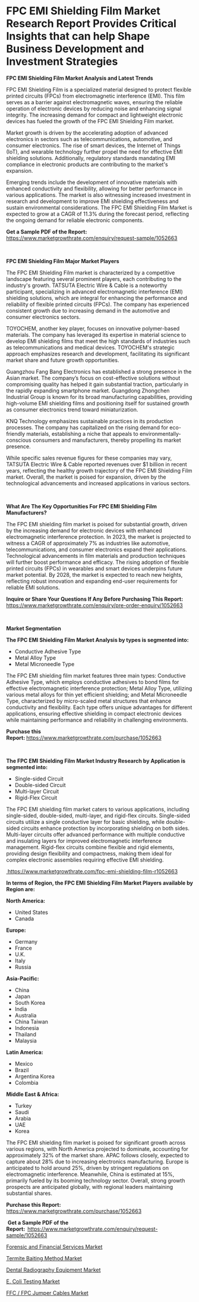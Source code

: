 <p><h1>FPC EMI Shielding Film Market Research Report Provides Critical Insights that can help Shape Business Development and Investment Strategies</h1></p><p><strong>FPC EMI Shielding Film Market Analysis and Latest Trends</strong></p>
<p><p>FPC EMI Shielding Film is a specialized material designed to protect flexible printed circuits (FPCs) from electromagnetic interference (EMI). This film serves as a barrier against electromagnetic waves, ensuring the reliable operation of electronic devices by reducing noise and enhancing signal integrity. The increasing demand for compact and lightweight electronic devices has fueled the growth of the FPC EMI Shielding Film market.</p><p>Market growth is driven by the accelerating adoption of advanced electronics in sectors such as telecommunications, automotive, and consumer electronics. The rise of smart devices, the Internet of Things (IoT), and wearable technology further propel the need for effective EMI shielding solutions. Additionally, regulatory standards mandating EMI compliance in electronic products are contributing to the market's expansion.</p><p>Emerging trends include the development of innovative materials with enhanced conductivity and flexibility, allowing for better performance in various applications. The market is also witnessing increased investment in research and development to improve EMI shielding effectiveness and sustain environmental considerations. The FPC EMI Shielding Film Market is expected to grow at a CAGR of 11.3% during the forecast period, reflecting the ongoing demand for reliable electronic components.</p></p>
<p><strong>Get a Sample PDF of the Report:&nbsp;</strong> <a href="https://www.marketgrowthrate.com/enquiry/request-sample/1052663">https://www.marketgrowthrate.com/enquiry/request-sample/1052663</a></p>
<p>&nbsp;</p>
<p><strong>FPC EMI Shielding Film Major Market Players</strong></p>
<p><p>The FPC EMI Shielding Film market is characterized by a competitive landscape featuring several prominent players, each contributing to the industry's growth. TATSUTA Electric Wire & Cable is a noteworthy participant, specializing in advanced electromagnetic interference (EMI) shielding solutions, which are integral for enhancing the performance and reliability of flexible printed circuits (FPCs). The company has experienced consistent growth due to increasing demand in the automotive and consumer electronics sectors.</p><p>TOYOCHEM, another key player, focuses on innovative polymer-based materials. The company has leveraged its expertise in material science to develop EMI shielding films that meet the high standards of industries such as telecommunications and medical devices. TOYOCHEM's strategic approach emphasizes research and development, facilitating its significant market share and future growth opportunities.</p><p>Guangzhou Fang Bang Electronics has established a strong presence in the Asian market. The company’s focus on cost-effective solutions without compromising quality has helped it gain substantial traction, particularly in the rapidly expanding smartphone market. Guangdong Zhongchen Industrial Group is known for its broad manufacturing capabilities, providing high-volume EMI shielding films and positioning itself for sustained growth as consumer electronics trend toward miniaturization.</p><p>KNQ Technology emphasizes sustainable practices in its production processes. The company has capitalized on the rising demand for eco-friendly materials, establishing a niche that appeals to environmentally-conscious consumers and manufacturers, thereby propelling its market presence.</p><p>While specific sales revenue figures for these companies may vary, TATSUTA Electric Wire & Cable reported revenues over $1 billion in recent years, reflecting the healthy growth trajectory of the FPC EMI Shielding Film market. Overall, the market is poised for expansion, driven by the technological advancements and increased applications in various sectors.</p></p>
<p>&nbsp;</p>
<p><strong>What Are The Key Opportunities For FPC EMI Shielding Film Manufacturers?</strong></p>
<p><p>The FPC EMI shielding film market is poised for substantial growth, driven by the increasing demand for electronic devices with enhanced electromagnetic interference protection. In 2023, the market is projected to witness a CAGR of approximately 7% as industries like automotive, telecommunications, and consumer electronics expand their applications. Technological advancements in film materials and production techniques will further boost performance and efficacy. The rising adoption of flexible printed circuits (FPCs) in wearables and smart devices underpins future market potential. By 2028, the market is expected to reach new heights, reflecting robust innovation and expanding end-user requirements for reliable EMI solutions.</p></p>
<p><strong>Inquire or Share Your Questions If Any Before Purchasing This Report:</strong> <a href="https://www.marketgrowthrate.com/enquiry/pre-order-enquiry/1052663">https://www.marketgrowthrate.com/enquiry/pre-order-enquiry/1052663</a></p>
<p>&nbsp;</p>
<p><strong>Market Segmentation</strong></p>
<p><strong>The FPC EMI Shielding Film Market Analysis by types is segmented into:</strong></p>
<p><ul><li>Conductive Adhesive Type</li><li>Metal Alloy Type</li><li>Metal Microneedle Type</li></ul></p>
<p><p>The FPC EMI shielding film market features three main types: Conductive Adhesive Type, which employs conductive adhesives to bond films for effective electromagnetic interference protection; Metal Alloy Type, utilizing various metal alloys for thin yet efficient shielding; and Metal Microneedle Type, characterized by micro-scaled metal structures that enhance conductivity and flexibility. Each type offers unique advantages for different applications, ensuring effective shielding in compact electronic devices while maintaining performance and reliability in challenging environments.</p></p>
<p><strong>Purchase this Report:&nbsp;</strong><a href="https://www.marketgrowthrate.com/purchase/1052663">https://www.marketgrowthrate.com/purchase/1052663</a></p>
<p>&nbsp;</p>
<p><strong>The FPC EMI Shielding Film Market Industry Research by Application is segmented into:</strong></p>
<p><ul><li>Single-sided Circuit</li><li>Double-sided Circuit</li><li>Multi-layer Circuit</li><li>Rigid-Flex Circuit</li></ul></p>
<p><p>The FPC EMI shielding film market caters to various applications, including single-sided, double-sided, multi-layer, and rigid-flex circuits. Single-sided circuits utilize a single conductive layer for basic shielding, while double-sided circuits enhance protection by incorporating shielding on both sides. Multi-layer circuits offer advanced performance with multiple conductive and insulating layers for improved electromagnetic interference management. Rigid-flex circuits combine flexible and rigid elements, providing design flexibility and compactness, making them ideal for complex electronic assemblies requiring effective EMI shielding.</p></p>
<p><a href="https://www.marketgrowthrate.com/fpc-emi-shielding-film-r1052663">&nbsp;https://www.marketgrowthrate.com/fpc-emi-shielding-film-r1052663</a></p>
<p><strong>In terms of Region, the FPC EMI Shielding Film Market Players available by Region are:</strong></p>
<p>
    <p> <strong> North America: </strong>
        <ul>
            <li>United States</li>
            <li>Canada</li>
        </ul>
        </p> 
    <p> <strong> Europe: </strong>
        <ul>
            <li>Germany</li>
            <li>France</li>
            <li>U.K.</li>
            <li>Italy</li>
            <li>Russia</li>
        </ul>
        </p> 
    <p> <strong> Asia-Pacific: </strong>
        <ul>
            <li>China</li>
            <li>Japan</li>
            <li>South Korea</li>
            <li>India</li>
            <li>Australia</li>
            <li>China Taiwan</li>
            <li>Indonesia</li>
            <li>Thailand</li>
            <li>Malaysia</li>
        </ul>
        </p> 
    <p> <strong> Latin America: </strong>
        <ul>
            <li>Mexico</li>
            <li>Brazil</li>
            <li>Argentina Korea</li>
            <li>Colombia</li>
        </ul>
        </p> 
    <p> <strong> Middle East & Africa: </strong>
        <ul>
            <li>Turkey</li>
            <li>Saudi</li>
            <li>Arabia</li>
            <li>UAE</li>
            <li>Korea</li>
        </ul>
    </p>
    </p>
<p><p>The FPC EMI shielding film market is poised for significant growth across various regions, with North America projected to dominate, accounting for approximately 32% of the market share. APAC follows closely, expected to capture about 28% due to increasing electronics manufacturing. Europe is anticipated to hold around 25%, driven by stringent regulations on electromagnetic interference. Meanwhile, China is estimated at 15%, primarily fueled by its booming technology sector. Overall, strong growth prospects are anticipated globally, with regional leaders maintaining substantial shares.</p></p>
<p><strong>Purchase this Report: </strong><a href="https://www.marketgrowthrate.com/purchase/1052663">https://www.marketgrowthrate.com/purchase/1052663</a></p>
<p>&nbsp;<strong>Get a Sample PDF of the Report:&nbsp;&nbsp;</strong><a href="https://www.marketgrowthrate.com/enquiry/request-sample/1052663">https://www.marketgrowthrate.com/enquiry/request-sample/1052663</a></p>
<p><strong></strong></p>
<p><p><a href="https://issuu.com/reportprime-2/docs/forensic-and-financial-services-mar_e430521b59ea4f">Forensic and Financial Services Market</a></p><p><a href="https://issuu.com/reportprime-2/docs/termite-baiting-method-market-size-_8c516bc0e420c8">Termite Baiting Method Market</a></p><p><a href="https://www.linkedin.com/pulse/global-dental-radiography-equipment-market-trends-innovations-pgd9e">Dental Radiography Equipment Market</a></p><p><a href="https://github.com/julyju69/Market-Research-Report-List-5/blob/main/e-coli-testing-market.md">E. Coli Testing Market</a></p><p><a href="https://medium.com/@fahadahmed872/global-ffc-fpc-jumper-cables-market-analysis-key-market-trends-and-future-projections-2024-e653f4630e9c">FFC / FPC Jumper Cables Market</a></p></p>